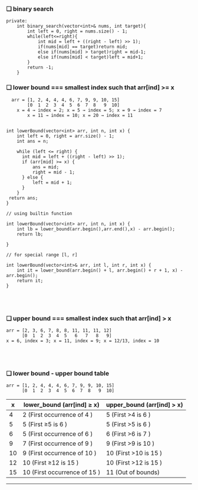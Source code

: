 ### ❏ binary search

    private:
        int binary_search(vector<int>& nums, int target){
            int left = 0, right = nums.size() - 1;
            while(left<=right){
                int mid = left + ((right - left) >> 1);
                if(nums[mid] == target)return mid;
                else if(nums[mid] > target)right = mid-1;
                else if(nums[mid] < target)left = mid+1;
            }
            return -1;
        }


### ❏ lower bound === smallest index such that arr[ind] >= x 

      arr = [1, 2, 4, 4, 4, 6, 7, 9, 9, 10, 15]
            [0  1  2  3  4  5  6  7  8   9  10]
	    x = 4 → index = 2; x = 5 → index = 5; x = 9 → index = 7
     	    x = 11 → index = 10; x = 20 → index = 11


    int lowerBound(vector<int> arr, int n, int x) {
        int left = 0, right = arr.size() - 1;
        int ans = n;
    
        while (left <= right) {
          int mid = left + ((right - left) >> 1);
          if (arr[mid] >= x) {
              ans = mid;
              right = mid - 1;
          } else {
              left = mid + 1;
          }
        }
     return ans; 
    }

    // using builtin function
    
    int lowerBound(vector<int> arr, int n, int x) {
	    int lb = lower_bound(arr.begin(),arr.end(),x) - arr.begin();
	    return lb;
    
    }

    // for special range [l, r]
    
    int lowerBound(vector<int>& arr, int l, int r, int x) {
        int it = lower_bound(arr.begin() + l, arr.begin() + r + 1, x) - arr.begin();
        return it; 
    }


<br><br>
### ❏ upper bound === smallest index such that arr[ind] > x 

	arr = [2, 3, 6, 7, 8, 8, 11, 11, 11, 12]
 	      [0  1  2  3  4  5   6   7   8   9]
 	x = 6, index = 3; x = 11, index = 9; x = 12/13, index = 10


<br><br>

### ❏ lower bound - upper bound table
```
arr = [1, 2, 4, 4, 4, 6, 7, 9, 9, 10, 15]
      [0  1  2  3  4  5  6  7  8   9  10]
```

|  x   |  lower_bound (arr[ind] ≥ x) |  upper_bound  (arr[ind] > x) |
|------|-----------------------------|-----------------------------|
|  4   |  2   (First occurrence of  4 )  |  5   (First  >4  is  6 )  |
|  5   |  5   (First  ≥5 is  6 )  |  5   (First  >5  is  6 )  |
|  6   |  5   (First occurrence of  6 )  |  6   (First  >6  is  7 )  |
|  9   |  7   (First occurrence of  9 )  |  9   (First  >9  is  10 ) |
|  10  |  9   (First occurrence of  10 ) |  10  (First  >10  is  15 ) |
|  12  |  10  (First  ≥12  is  15 ) |  10  (First >12  is  15 ) |
|  15  |  10  (First occurrence of  15 ) |  11  (Out of bounds) |

---
